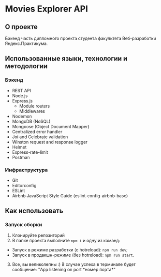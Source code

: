 # Movies Explorer API

## О проекте

Бэкенд часть дипломного проекта студента факультета Веб-разработки Яндекс.Практикума.

## Использованные языки, технологии и методологии
### Бэкенд
- REST API
- Node.js
- Express.js
  - Module routers
  - Middlewares
- Nodemon
- MongoDB (NoSQL)
- Mongoose (Object Document Mapper)
- Centralized error handler
- Joi and Celebrate validation
- Winston request and response logger
- Helmet
- Express-rate-limit
- Postman

### Инфраструктура
- Git
- Editorconfig
- ESLint
- Airbnb JavaScript Style Guide (eslint-config-airbnb-base)


## Как использовать
### Запуск сборки
1. Клонируйте репозиторий
2. В папке проекта выполните `npm i` и одну из команд:
  - Запуск в режиме разработки (с hotreload): `npm run dev`;
  - Запуск в продакшн-режиме (без hotreload): `npm run start`.
3. Все, вы великолепны :) В случае успеха в терминале будет сообщение: "App listening on port \*номер порта\*"

